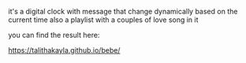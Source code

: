 it's a digital clock with message that change dynamically based on the current time also a playlist with a couples of love song in it

you can find the result here:

https://talithakayla.github.io/bebe/

